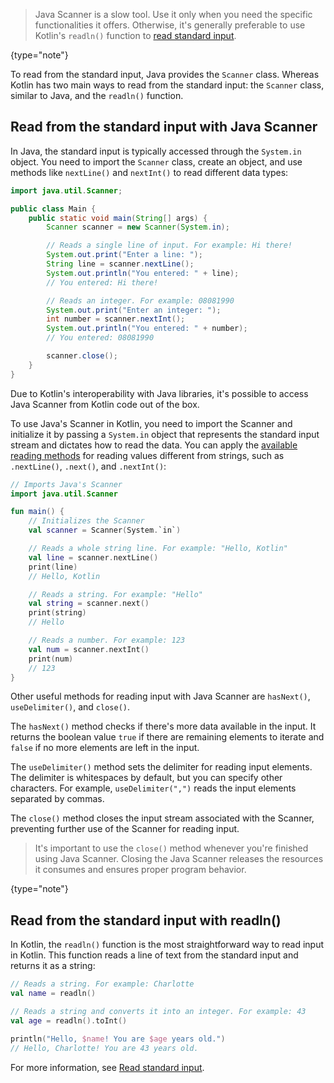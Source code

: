 [//]: # (title: Standard input)

> Java Scanner is a slow tool. Use it only when you need the specific functionalities it offers.
> Otherwise, it's generally preferable to use Kotlin's `readln()` function to [read standard input](basic-syntax.md#read-from-the-standard-input).
>
{type="note"}

To read from the standard input, Java provides the `Scanner` class. Whereas Kotlin has two main ways to read from the standard input: 
the `Scanner` class, similar to Java, and the `readln()` function.

## Read from the standard input with Java Scanner

In Java, the standard input is typically accessed through the `System.in` object. You need to import the `Scanner` class, 
create an object, and use methods like `nextLine()` and `nextInt()` to read different data types:

```Java
import java.util.Scanner;

public class Main {
    public static void main(String[] args) {
        Scanner scanner = new Scanner(System.in);

        // Reads a single line of input. For example: Hi there!
        System.out.print("Enter a line: ");
        String line = scanner.nextLine();
        System.out.println("You entered: " + line);
        // You entered: Hi there!

        // Reads an integer. For example: 08081990
        System.out.print("Enter an integer: ");
        int number = scanner.nextInt();
        System.out.println("You entered: " + number);
        // You entered: 08081990

        scanner.close();
    }
}
```

Due to Kotlin's interoperability with Java libraries,
it's possible to access Java Scanner from Kotlin code out of the box.

To use Java's Scanner in Kotlin, you need to import the Scanner and initialize it by passing a `System.in` object that represents the standard input stream and dictates how to read the data.
You can apply the [available reading methods](https://docs.oracle.com/javase/8/docs/api/java/util/Scanner.html) for reading values different from strings,
such as `.nextLine()`, `.next()`, and `.nextInt()`:

```Kotlin
// Imports Java's Scanner
import java.util.Scanner

fun main() {
    // Initializes the Scanner
    val scanner = Scanner(System.`in`)

    // Reads a whole string line. For example: "Hello, Kotlin"
    val line = scanner.nextLine()
    print(line)
    // Hello, Kotlin

    // Reads a string. For example: "Hello"
    val string = scanner.next()
    print(string)
    // Hello

    // Reads a number. For example: 123
    val num = scanner.nextInt()
    print(num)
    // 123
}
```

Other useful methods for reading input with Java Scanner are `hasNext()`, `useDelimiter()`, and `close()`. 

The `hasNext()`
method checks if there's more data available in the input. It returns the boolean value `true` if there are remaining elements to iterate and `false` if no more elements are left in the input.

The `useDelimiter()` method sets the delimiter for reading input elements. The delimiter is whitespaces by default, but you can specify other characters. 
For example, `useDelimiter(",")` reads the input elements separated by commas. 

The `close()` method closes the input stream associated with the Scanner, preventing further use of the Scanner for reading input.

> It's important to use the `close()` method whenever you're finished using Java Scanner. Closing the Java Scanner
> releases the resources it consumes and ensures proper program behavior.
>
{type="note"}

## Read from the standard input with readln()

In Kotlin, the `readln()` function is the most straightforward way to read input in Kotlin. This function reads a line 
of text from the standard input and returns it as a string:

```Kotlin
// Reads a string. For example: Charlotte
val name = readln()

// Reads a string and converts it into an integer. For example: 43
val age = readln().toInt()

println("Hello, $name! You are $age years old.")
// Hello, Charlotte! You are 43 years old.
```

For more information, see [Read standard input](read-standard-input.md).